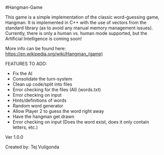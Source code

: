 #Hangman-Game

This game is a simple implementation of the classic word-guessing game, Hangman. It is implemented in C++ with the use of vectors from the standard library (as to avoid any manual memory management issues). Currently, there is only a human vs. human mode supported, but the Artificial Intelligence is coming soon!

More info can be found here: https://en.wikipedia.org/wiki/Hangman_(game)

FEATURES TO ADD:
 *  Fix the AI
 *  Consolidate the turn-system
 *  Clean up code/split into files
 *  Error checking for the files (AI) (words.txt)
 *  Error checking on input
 *  Hints/definitions of words
 *  Random word generator
 *  Allow Player 2 to guess the word right away
 *  Have the hangman get drawn
 *  Error checking on input (Does the word exist, does it only contain letters, etc.)

Ver 1.0.0

Created by: Tej Vuligonda
